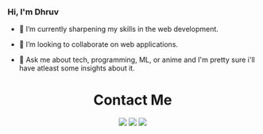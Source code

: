 ### Hi, I'm Dhruv

- 🌱 I’m currently sharpening my skills in the web development.
- 👯 I’m looking to collaborate on web applications.

- 💬 Ask me about tech, programming, ML, or anime and I'm pretty sure i'll have atleast some insights about it.


<h1 align="center">Contact Me</h1>
<div align="center">
    <a href="dhruvbarot892@gmail.com"><img src="https://github.com/dhruv892/dhruv892/assets/49283737/836da197-fb14-4031-b21b-7c685829b7c4" /></a>
    <a href="https://www.linkedin.com/in/dhruv892/"><img src="https://github.com/dhruv892/dhruv892/assets/49283737/651f15f7-d7db-4532-b466-550e1002ddb7" /></a>
    <a href="https://www.reddit.com/user/dhruv892"><img src="https://github.com/dhruv892/dhruv892/assets/49283737/20768a12-f05d-4c1e-8fc8-cd33963a8c45" /></a> 
</div>

